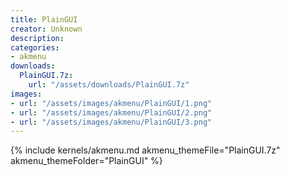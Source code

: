 ```yaml
---
title: PlainGUI
creator: Unknown
description: 
categories:
- akmenu
downloads:
  PlainGUI.7z:
    url: "/assets/downloads/PlainGUI.7z"
images:
- url: "/assets/images/akmenu/PlainGUI/1.png"
- url: "/assets/images/akmenu/PlainGUI/2.png"
- url: "/assets/images/akmenu/PlainGUI/3.png"
---
```


{% include kernels/akmenu.md akmenu_themeFile="PlainGUI.7z" akmenu_themeFolder="PlainGUI" %}

